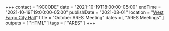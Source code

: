 +++
contact = "KC0ODE"
date = "2021-10-19T18:00:00-05:00"
endTime = "2021-10-19T19:00:00-05:00"
publishDate = "2021-08-01"
location = "[West Fargo City Hall](/places/west-fargo-city-hall/)"
title = "October ARES Meeting"
dates = [ "ARES Meetings" ]
outputs = [ "HTML" ]
tags = [ "ARES" ]
+++
